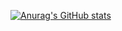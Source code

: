 <!-- ### Hi there 👋 -->

[![Anurag's GitHub stats](https://github-readme-stats.vercel.app/api?username=tb6g16)](https://github.com/tb6g16/github-readme-stats)

<!--
**tb6g16/tb6g16** is a ✨ _special_ ✨ repository because its `README.md` (this file) appears on your GitHub profile.

Here are some ideas to get you started:

- 🔭 I’m currently working on ...
- 🌱 I’m currently learning ...
- 👯 I’m looking to collaborate on ...
- 🤔 I’m looking for help with ...
- 💬 Ask me about ...
- 📫 How to reach me: ...
- 😄 Pronouns: ...
- ⚡ Fun fact: ...
-->
